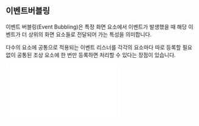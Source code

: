 ## 이벤트버블링

이벤트 버블링(Event Bubbling)은 특정 화면 요소에서 이벤트가 발생했을 때 해당 이벤트가 더 상위의 화면 요소들로 전달되어 가는 특성을 의미합니다.

다수의 요소에 공통으로 적용되는 이벤트 리스너를 각각의 요소마다 따로 등록할 필요 없이 공통된 조상 요소에 한 번만 등록하면 처리할 수 있다는 장점이 있습니다.

![](./Event%20Bubbling.md)
